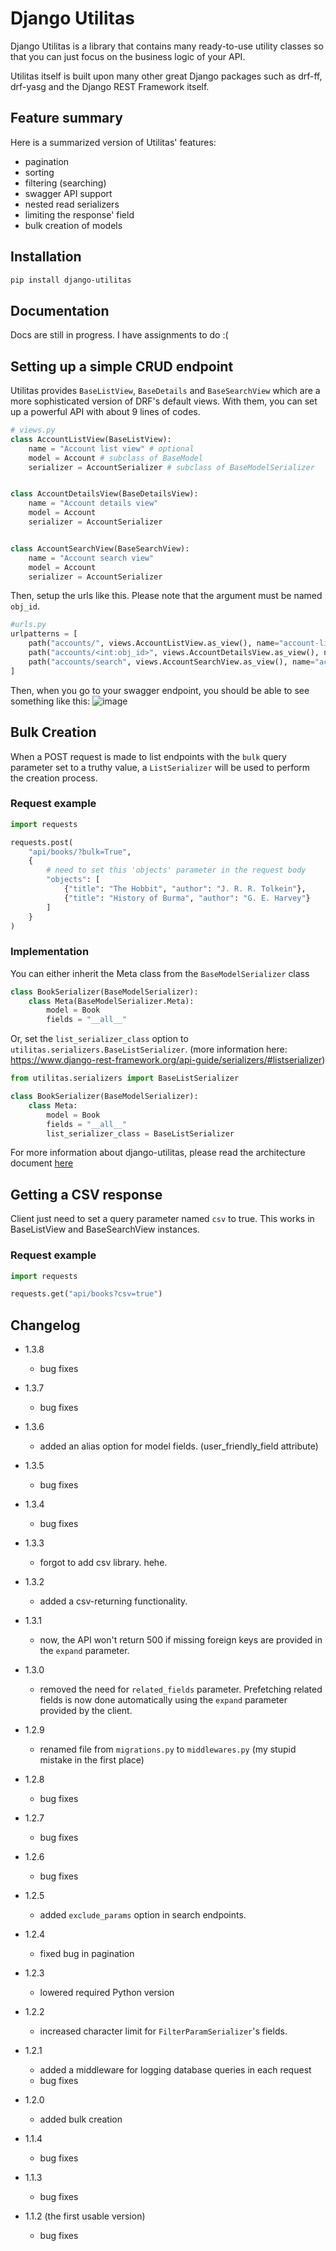 # Django Utilitas
Django Utilitas is a library that contains many ready-to-use utility classes so that you can just focus on the business logic of your API.

Utilitas itself is built upon many other great Django packages such as drf-ff, drf-yasg and the Django REST Framework itself.


## Feature summary
Here is a summarized version of Utilitas' features:
- pagination
- sorting
- filtering (searching)
- swagger API support
- nested read serializers
- limiting the response' field
- bulk creation of models

## Installation
```bash
pip install django-utilitas
```

## Documentation
Docs are still in progress. I have assignments to do :(


## Setting up a simple CRUD endpoint
Utilitas provides `BaseListView`, `BaseDetails` and `BaseSearchView` which are a more sophisticated version of DRF's default views.
With them, you can set up a powerful API with about 9 lines of codes.
```python
# views.py
class AccountListView(BaseListView):
    name = "Account list view" # optional
    model = Account # subclass of BaseModel
    serializer = AccountSerializer # subclass of BaseModelSerializer


class AccountDetailsView(BaseDetailsView):
    name = "Account details view"
    model = Account
    serializer = AccountSerializer


class AccountSearchView(BaseSearchView):
    name = "Account search view"
    model = Account
    serializer = AccountSerializer
```
Then, setup the urls like this. Please note that the argument must be named `obj_id`.
```python
#urls.py
urlpatterns = [
    path("accounts/", views.AccountListView.as_view(), name="account-list"),
    path("accounts/<int:obj_id>", views.AccountDetailsView.as_view(), name="account-details"),
    path("accounts/search", views.AccountSearchView.as_view(), name="account-search"),
]
```

Then, when you go to your swagger endpoint, you should be able to see something like this:
![image](https://user-images.githubusercontent.com/70014160/206143080-2b73ff46-35b3-4241-8502-76262e8640da.png)

## Bulk Creation
When a POST request is made to list endpoints with the `bulk` query parameter set to a truthy value, a `ListSerializer` will be used to perform the creation process. 

### Request example
```python
import requests

requests.post(
    "api/books/?bulk=True",
    {
        # need to set this 'objects' parameter in the request body
        "objects": [
            {"title": "The Hobbit", "author": "J. R. R. Tolkein"},
            {"title": "History of Burma", "author": "G. E. Harvey"}
        ]
    }   
)
```

### Implementation
You can either inherit the Meta class from the `BaseModelSerializer` class
```python
class BookSerializer(BaseModelSerializer):
    class Meta(BaseModelSerializer.Meta):
        model = Book
        fields = "__all__"
```
Or, set the `list_serializer_class` option to `utilitas.serializers.BaseListSerializer`. (more information here: https://www.django-rest-framework.org/api-guide/serializers/#listserializer)
```python
from utilitas.serializers import BaseListSerializer

class BookSerializer(BaseModelSerializer):
    class Meta:
        model = Book
        fields = "__all__"
        list_serializer_class = BaseListSerializer
```

For more information about django-utilitas, please read the architecture document [here](./architecture.md)

## Getting a CSV response
Client just need to set a query parameter named `csv` to true. This works in BaseListView and BaseSearchView instances.

### Request example
```python
import requests

requests.get("api/books?csv=true")
```


## Changelog

- 1.3.8
    - bug fixes
- 1.3.7
    - bug fixes
- 1.3.6
    - added an alias option for model fields. (user_friendly_field attribute)
- 1.3.5
    - bug fixes
- 1.3.4
    - bug fixes
- 1.3.3
    - forgot to add csv library. hehe.
- 1.3.2
    - added a csv-returning functionality.
- 1.3.1
    - now, the API won't return 500 if missing foreign keys are provided in the `expand` parameter.
- 1.3.0
    - removed the need for `related_fields` parameter. Prefetching related fields is now done automatically using the `expand` parameter provided by the client.
- 1.2.9
    - renamed file from `migrations.py` to `middlewares.py` (my stupid mistake in the first place)
- 1.2.8
    - bug fixes
- 1.2.7
    - bug fixes
- 1.2.6
    - bug fixes
- 1.2.5
    - added `exclude_params` option in search endpoints.
- 1.2.4
    - fixed bug in pagination
- 1.2.3
    - lowered required Python version
- 1.2.2
    - increased character limit for `FilterParamSerializer`'s fields.
- 1.2.1
    - added a middleware for logging database queries in each request
    - bug fixes

- 1.2.0 
    - added bulk creation

- 1.1.4 
    - bug fixes

- 1.1.3 
    - bug fixes

- 1.1.2 (the first usable version)
    - bug fixes
